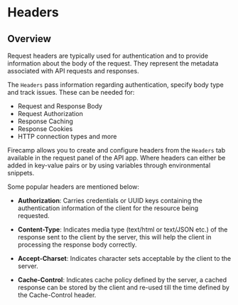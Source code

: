# Headers

## Overview
Request headers are typically used for authentication and to provide information about the body of the request. They represent the metadata associated with API requests and responses.

The `Headers` pass information regarding authentication, specify body type and track issues. These can be needed for:

- Request and Response Body
- Request Authorization
- Response Caching
- Response Cookies
- HTTP connection types and more

Firecamp allows you to create and configure headers from the `Headers` tab available in the request panel of the API app. Where headers can either be added in key-value pairs or by using variables through environmental snippets.

Some popular headers are mentioned below:

- **Authorization**: Carries credentials or UUID keys containing the authentication information of the client for the resource being requested.

- **Content-Type**: Indicates media type (text/html or text/JSON etc.) of the response sent to the client by the server, this will help the client in processing the response body correctly.

- **Accept-Charset**: Indicates character sets acceptable by the client to the server.

- **Cache-Control**: Indicates cache policy defined by the server, a cached response can be stored by the client and re-used till the time defined by the Cache-Control header.
